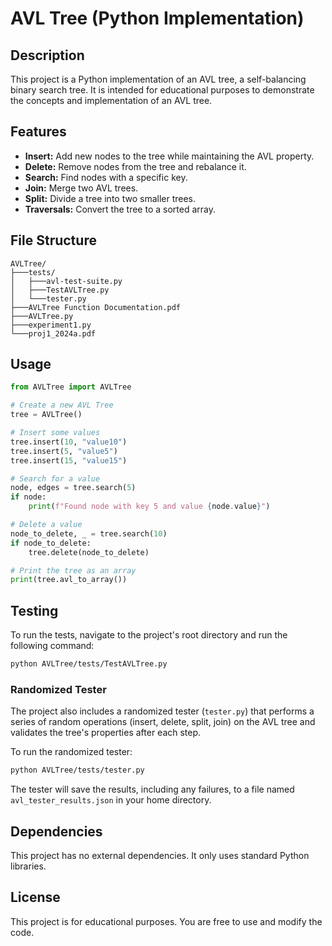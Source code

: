 # AVL Tree (Python Implementation)

## Description

This project is a Python implementation of an AVL tree, a self-balancing binary search tree. It is intended for educational purposes to demonstrate the concepts and implementation of an AVL tree.

## Features

*   **Insert:** Add new nodes to the tree while maintaining the AVL property.
*   **Delete:** Remove nodes from the tree and rebalance it.
*   **Search:** Find nodes with a specific key.
*   **Join:** Merge two AVL trees.
*   **Split:** Divide a tree into two smaller trees.
*   **Traversals:** Convert the tree to a sorted array.

## File Structure

```
AVLTree/
├───tests/
│   ├───avl-test-suite.py
│   ├───TestAVLTree.py
│   └───tester.py
├───AVLTree Function Documentation.pdf
├───AVLTree.py
├───experiment1.py
└───proj1_2024a.pdf
```

## Usage

```python
from AVLTree import AVLTree

# Create a new AVL Tree
tree = AVLTree()

# Insert some values
tree.insert(10, "value10")
tree.insert(5, "value5")
tree.insert(15, "value15")

# Search for a value
node, edges = tree.search(5)
if node:
    print(f"Found node with key 5 and value {node.value}")

# Delete a value
node_to_delete, _ = tree.search(10)
if node_to_delete:
    tree.delete(node_to_delete)

# Print the tree as an array
print(tree.avl_to_array())
```

## Testing

To run the tests, navigate to the project's root directory and run the following command:

```bash
python AVLTree/tests/TestAVLTree.py
```

### Randomized Tester

The project also includes a randomized tester (`tester.py`) that performs a series of random operations (insert, delete, split, join) on the AVL tree and validates the tree's properties after each step.

To run the randomized tester:

```bash
python AVLTree/tests/tester.py
```

The tester will save the results, including any failures, to a file named `avl_tester_results.json` in your home directory.

## Dependencies

This project has no external dependencies. It only uses standard Python libraries.

## License

This project is for educational purposes. You are free to use and modify the code.